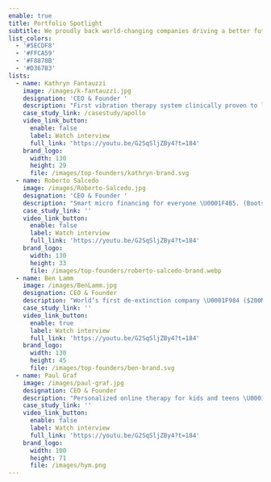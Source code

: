 ```yaml
---
enable: true
title: Portfolio Spotlight
subtitle: We proudly back world-changing companies driving a better future forward.
list_colors:
  - '#5ECDF8'
  - '#FFCA59'
  - '#F8878B'
  - '#D367B3'
lists:
  - name: Kathryn Fantauzzi
    image: /images/k-fantauzzi.jpg
    designation: 'CEO & Founder '
    description: "First vibration therapy system clinically proven to lower stress \U0001F9D8\U0001F3FB‍♀️. ($30MM+ Series A)"
    case_study_link: /casestudy/apollo
    video_link_button:
      enable: false
      label: Watch interview
      full_link: 'https://youtu.be/G2SqSljZBy4?t=184'
    brand_logo:
      width: 130
      height: 29
      file: /images/top-founders/kathryn-brand.svg
  - name: Roberto Salcedo
    image: /images/Roberto-Salcedo.jpg
    designation: 'CEO & Founder '
    description: "Smart micro financing for everyone \U0001F4B5. (Bootstrapped to $110MM+ ARR)"
    case_study_link: ''
    video_link_button:
      enable: false
      label: Watch interview
      full_link: 'https://youtu.be/G2SqSljZBy4?t=184'
    brand_logo:
      width: 130
      height: 33
      file: /images/top-founders/roberto-salcedo-brand.webp
  - name: Ben Lamm
    image: /images/BenLamm.jpg
    designation: CEO & Founder
    description: "World’s first de-extinction company \U0001F984 ($200MM+ Series C; $10B+ Valuation | Decacorn Status)"
    case_study_link: ''
    video_link_button:
      enable: true
      label: Watch interview
      full_link: 'https://youtu.be/G2SqSljZBy4?t=184'
    brand_logo:
      width: 130
      height: 45
      file: /images/top-founders/ben-brand.svg
  - name: Paul Graf
    image: /images/paul-graf.jpg
    designation: CEO & Founder
    description: "Personalized online therapy for kids and teens \U0001F64B\U0001F3FB (Seed)"
    case_study_link: ''
    video_link_button:
      enable: false
      label: Watch interview
      full_link: 'https://youtu.be/G2SqSljZBy4?t=184'
    brand_logo:
      width: 100
      height: 71
      file: /images/hym.png
---
```


